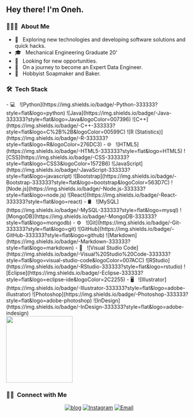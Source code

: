 <h2> Hey there! I'm Oneh.</h2>

<h3> 👩🏽‍💻 &nbsp;About Me </h3>

- 🤔 &nbsp; Exploring new technologies and developing software solutions and quick hacks.
- 🎓 &nbsp; Mechanical Engineering Graduate 20'
- 💼 &nbsp; Looking for new opportunities.
- 🌱 &nbsp; On a journey to become an Expert Data Engineer.
- 🎨 &nbsp; Hobbyist Soapmaker and Baker.

<h3> 🛠 &nbsp;Tech Stack</h3>
- 💻 &nbsp;
  ![Python](https://img.shields.io/badge/-Python-333333?style=flat&logo=python)
  ![Java](https://img.shields.io/badge/-Java-333333?style=flat&logo=Java&logoColor=007396)
  ![C++](https://img.shields.io/badge/-C++-333333?style=flat&logo=C%2B%2B&logoColor=00599C)
  ![R (Statistics)](https://img.shields.io/badge/-R-333333?style=flat&logo=R&logoColor=276DC3)
- 🌐 &nbsp;
  ![HTML5](https://img.shields.io/badge/-HTML5-333333?style=flat&logo=HTML5)
  ![CSS](https://img.shields.io/badge/-CSS-333333?style=flat&logo=CSS3&logoColor=1572B6)
  ![JavaScript](https://img.shields.io/badge/-JavaScript-333333?style=flat&logo=javascript)
  ![Bootstrap](https://img.shields.io/badge/-Bootstrap-333333?style=flat&logo=bootstrap&logoColor=563D7C)
  ![Node.js](https://img.shields.io/badge/-Node.js-333333?style=flat&logo=node.js)
  ![React](https://img.shields.io/badge/-React-333333?style=flat&logo=react)
- 🛢 &nbsp;
  ![MySQL](https://img.shields.io/badge/-MySQL-333333?style=flat&logo=mysql)
  ![MongoDB](https://img.shields.io/badge/-MongoDB-333333?style=flat&logo=mongodb)
- ⚙️ &nbsp;
  ![Git](https://img.shields.io/badge/-Git-333333?style=flat&logo=git)
  ![GitHub](https://img.shields.io/badge/-GitHub-333333?style=flat&logo=github)
  ![Markdown](https://img.shields.io/badge/-Markdown-333333?style=flat&logo=markdown)
- 🔧 &nbsp;
  ![Visual Studio Code](https://img.shields.io/badge/-Visual%20Studio%20Code-333333?style=flat&logo=visual-studio-code&logoColor=007ACC)
  ![RStudio](https://img.shields.io/badge/-RStudio-333333?style=flat&logo=rstudio)
  ![Eclipse](https://img.shields.io/badge/-Eclipse-333333?style=flat&logo=eclipse-ide&logoColor=2C2255)
- 🖥 &nbsp;
  ![Illustrator](https://img.shields.io/badge/-Illustrator-333333?style=flat&logo=adobe-illustrator)
  ![Photoshop](https://img.shields.io/badge/-Photoshop-333333?style=flat&logo=adobe-photoshop)
  ![InDesign](https://img.shields.io/badge/-InDesign-333333?style=flat&logo=adobe-indesign)

<br/>
<a href="https://github.com/oneh">
  <img height="180em" src="https://github-readme-stats.vercel.app/api/top-langs/?username=onehmosia&theme=buefy&layout=compact" />
</a>

<br/>

<h3> 🤝🏻 &nbsp;Connect with Me </h3>

<p align="center">
<a href="https://www.onehmosia.wordpress.com/"><img alt="blog" src="https://img.shields.io/badge/Website-www.onehmosia.wordpress.com-blue?style=flat-square&logo=google-chrome"></a>
<a href="https://www.instagram.com/oneh.py/"><img alt="Instagram" src="https://img.shields.io/badge/Instagram-oneh.py__-blue?style=flat-square&logo=instagram"></a>
<a href="mailto:hello@oneh.online"><img alt="Email" src="https://img.shields.io/badge/Email-hello@oneh.online-blue?style=flat-square&logo=gmail"></a>
</p>




